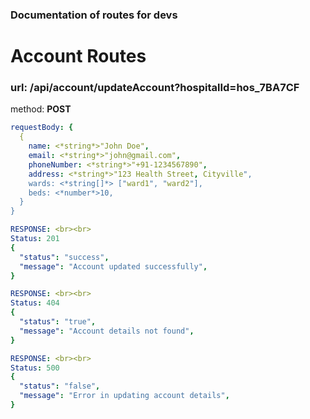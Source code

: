 ### Documentation of routes for devs

# Account Routes

### url: /api/account/updateAccount?hospitalId=hos_7BA7CF


method: **POST**
```yaml
requestBody: {
  {
    name: <*string*>"John Doe",
    email: <*string*>"john@gmail.com",
    phoneNumber: <*string*>"+91-1234567890",
    address: <*string*>"123 Health Street, Cityville",
    wards: <*string[]*> ["ward1", "ward2"],
    beds: <*number*>10,
  }
}
```
```yaml
RESPONSE: <br><br>
Status: 201
{
  "status": "success",
  "message": "Account updated successfully",
}
```

```yaml
RESPONSE: <br><br>
Status: 404
{
  "status": "true",
  "message": "Account details not found",
}
```
```yaml
RESPONSE: <br><br>
Status: 500
{
  "status": "false",
  "message": "Error in updating account details",
}
```